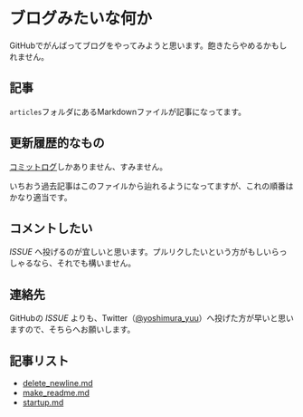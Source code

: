 # ブログみたいな何か


GitHubでがんばってブログをやってみようと思います。飽きたらやめるかもしれません。

## 記事


`articles`フォルダにあるMarkdownファイルが記事になってます。

## 更新履歴的なもの


[コミットログ](https://github.com/yoshimuraYuu/myBlog/commits/master/articles)しかありません、すみません。

いちおう過去記事はこのファイルから辿れるようになってますが、これの順番はかなり適当です。

## コメントしたい


_ISSUE_ へ投げるのが宜しいと思います。プルリクしたいという方がもしいらっしゃるなら、それでも構いません。

## 連絡先


GitHubの _ISSUE_ よりも、Twitter（[@yoshimura_yuu](https://twitter.com/yoshimura_yuu)）へ投げた方が早いと思いますので、そちらへお願いします。

## 記事リスト
* [delete_newline.md](https://github.com/yoshimuraYuu/myBlog/blob/master/articles/delete_newline.md)
* [make_readme.md](https://github.com/yoshimuraYuu/myBlog/blob/master/articles/make_readme.md)
* [startup.md](https://github.com/yoshimuraYuu/myBlog/blob/master/articles/startup.md)
